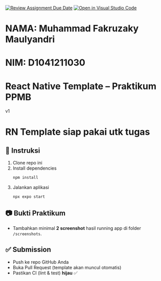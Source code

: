 [![Review Assignment Due Date](https://classroom.github.com/assets/deadline-readme-button-22041afd0340ce965d47ae6ef1cefeee28c7c493a6346c4f15d667ab976d596c.svg)](https://classroom.github.com/a/cUqDT752)
[![Open in Visual Studio Code](https://classroom.github.com/assets/open-in-vscode-2e0aaae1b6195c2367325f4f02e2d04e9abb55f0b24a779b69b11b9e10269abc.svg)](https://classroom.github.com/online_ide?assignment_repo_id=20355271&assignment_repo_type=AssignmentRepo)

# NAMA: Muhammad Fakruzaky Maulyandri

# NIM: D1041211030

# React Native Template – Praktikum PPMB

v1

# RN Template siap pakai utk tugas

## 📌 Instruksi

1. Clone repo ini
2. Install dependencies
   ```bash
   npm install
   ```
3. Jalankan aplikasi
   ```bash
   npx expo start
   ```

## 📷 Bukti Praktikum

- Tambahkan minimal **2 screenshot** hasil running app di folder `/screenshots`.

## ✅ Submission

- Push ke repo GitHub Anda
- Buka Pull Request (template akan muncul otomatis)
- Pastikan CI (lint & test) **hijau** ✅
